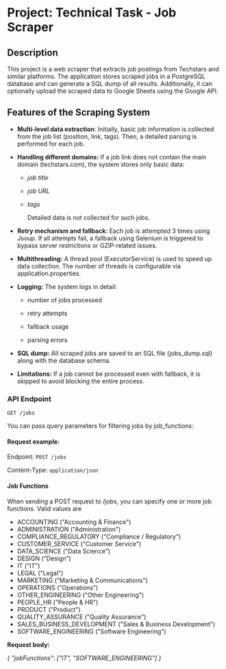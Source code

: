# **Project: Technical Task - Job Scraper**

## Description

This project is a web scraper that extracts job postings from Techstars and similar platforms.
The application stores scraped jobs in a PostgreSQL database and can generate a SQL dump of all results.
Additionally, it can optionally upload the scraped data to Google Sheets using the Google API.

## Features of the Scraping System

- **Multi-level data extraction**: Initially, basic job information is collected from the job list (position, link, tags). Then, a detailed parsing is performed for each job.

- **Handling different domains:**
If a job link does not contain the main domain (techstars.com), the system stores only basic data:

  - _job title_

  - _job URL_

  - _tags_
   
    Detailed data is not collected for such jobs.

- **Retry mechanism and fallback:**
Each job is attempted 3 times using Jsoup.
If all attempts fail, a fallback using Selenium is triggered to bypass server restrictions or GZIP-related issues.

- **Multithreading:**
A thread pool (ExecutorService) is used to speed up data collection. The number of threads is configurable via application.properties.

- **Logging:**
The system logs in detail:

  - number of jobs processed

  - retry attempts

  - fallback usage

  - parsing errors

- **SQL dump:**
All scraped jobs are saved to an SQL file (jobs_dump.sql) along with the database schema.

- **Limitations:**
If a job cannot be processed even with fallback, it is skipped to avoid blocking the entire process.

### API Endpoint

`GET /jobs`

You can pass query parameters for filtering jobs by job_functions:

#### Request example:

Endpoint: `POST /jobs`

Content-Type: `application/json`


#### Job Functions

When sending a POST request to /jobs, you can specify one or more job functions. Valid values are

- ACCOUNTING ("Accounting & Finance")
- ADMINISTRATION ("Administration")
- COMPLIANCE_REGULATORY ("Compliance / Regulatory")
- CUSTOMER_SERVICE ("Customer Service")
- DATA_SCIENCE ("Data Science")
- DESIGN ("Design")
- IT ("IT")
- LEGAL ("Legal")
- MARKETING ("Marketing & Communications")
- OPERATIONS ("Operations")
- OTHER_ENGINEERING ("Other Engineering")
- PEOPLE_HR ("People & HR")
- PRODUCT ("Product")
- QUALITY_ASSURANCE ("Quality Assurance")
- SALES_BUSINESS_DEVELOPMENT ("Sales & Business Development")
- SOFTWARE_ENGINEERING ("Software Engineering")

**Request body:**

_{
    "jobFunctions": ["IT", "SOFTWARE_ENGINEERING"]
}_

